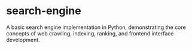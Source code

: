 # search-engine

A basic search engine implementation in Python, demonstrating the core concepts of web crawling, indexing, ranking, and frontend interface development.
